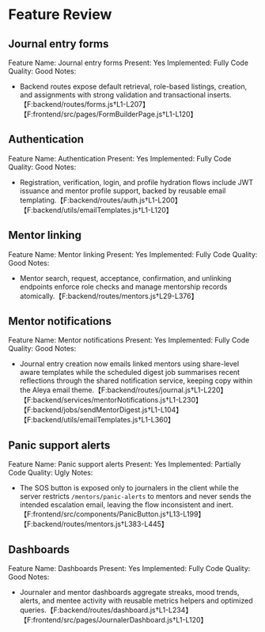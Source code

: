 # Feature Review

## Journal entry forms
Feature Name: Journal entry forms
Present: Yes
Implemented: Fully
Code Quality: Good
Notes:
- Backend routes expose default retrieval, role-based listings, creation, and assignments with strong validation and transactional inserts.【F:backend/routes/forms.js†L1-L207】【F:frontend/src/pages/FormBuilderPage.js†L1-L120】

## Authentication
Feature Name: Authentication
Present: Yes
Implemented: Fully
Code Quality: Good
Notes:
- Registration, verification, login, and profile hydration flows include JWT issuance and mentor profile support, backed by reusable email templating.【F:backend/routes/auth.js†L1-L200】【F:backend/utils/emailTemplates.js†L1-L120】

## Mentor linking
Feature Name: Mentor linking
Present: Yes
Implemented: Fully
Code Quality: Good
Notes:
- Mentor search, request, acceptance, confirmation, and unlinking endpoints enforce role checks and manage mentorship records atomically.【F:backend/routes/mentors.js†L29-L376】

## Mentor notifications
Feature Name: Mentor notifications
Present: Yes
Implemented: Fully
Code Quality: Good
Notes:
- Journal entry creation now emails linked mentors using share-level aware templates while the scheduled digest job summarises
  recent reflections through the shared notification service, keeping copy within the Aleya email theme.【F:backend/routes/journal.js†L1-L220】【F:backend/services/mentorNotifications.js†L1-L230】【F:backend/jobs/sendMentorDigest.js†L1-L104】【F:backend/utils/emailTemplates.js†L1-L360】

## Panic support alerts
Feature Name: Panic support alerts
Present: Yes
Implemented: Partially
Code Quality: Ugly
Notes:
- The SOS button is exposed only to journalers in the client while the server restricts `/mentors/panic-alerts` to mentors and never sends the intended escalation email, leaving the flow inconsistent and inert.【F:frontend/src/components/PanicButton.js†L13-L199】【F:backend/routes/mentors.js†L383-L445】

## Dashboards
Feature Name: Dashboards
Present: Yes
Implemented: Fully
Code Quality: Good
Notes:
- Journaler and mentor dashboards aggregate streaks, mood trends, alerts, and mentee activity with reusable metrics helpers and optimized queries.【F:backend/routes/dashboard.js†L1-L234】【F:frontend/src/pages/JournalerDashboard.js†L1-L120】
